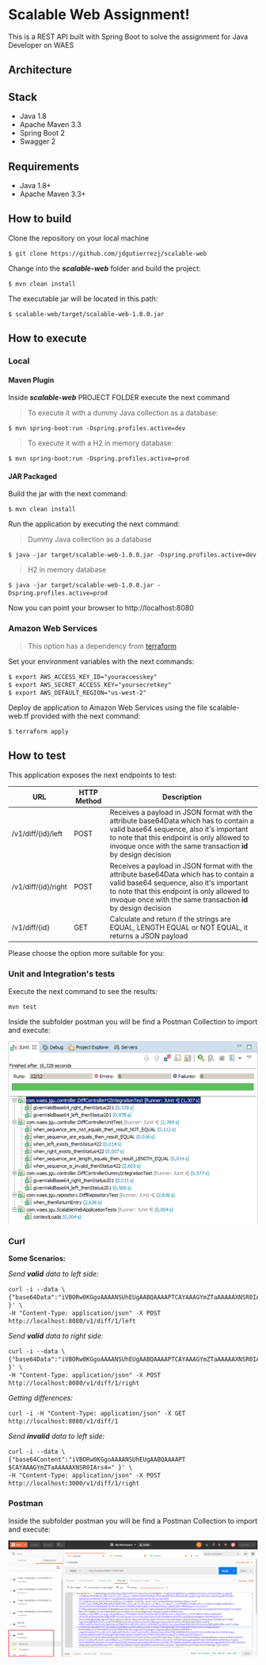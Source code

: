 # Scalable Web Assignment!

This is a REST API built with Spring Boot to solve the assignment for Java Developer on WAES
## Architecture


## Stack

 - Java 1.8
 - Apache Maven 3.3
 - Spring Boot 2
 - Swagger 2

## Requirements

 - Java 1.8+
 - Apache Maven 3.3+

## How to build
Clone the repository on your local machine

    $ git clone https://github.com/jdgutierrezj/scalable-web

Change into the ***scalable-web*** folder and build the project:

    $ mvn clean install
The executable jar will be located in this path:

    $ scalable-web/target/scalable-web-1.0.0.jar

## How to execute 
### Local
#### Maven Plugin
Inside ***scalable-web*** PROJECT FOLDER execute the next command

> To execute it with a dummy Java collection as a database:

    $ mvn spring-boot:run -Dspring.profiles.active=dev

> To execute it with a H2 in memory database:

    $ mvn spring-boot:run -Dspring.profiles.active=prod
#### JAR Packaged
Build the jar with the next command:

    $ mvn clean install
Run the application by executing the next command:

> Dummy Java collection as a database

    $ java -jar target/scalable-web-1.0.0.jar -Dspring.profiles.active=dev
> H2 in memory database

    $ java -jar target/scalable-web-1.0.0.jar -Dspring.profiles.active=prod
Now you can point your browser to http://localhost:8080
### Amazon Web Services

> This option has a dependency from [terraform](http://terraform.io)

Set your environment variables with the next commands:
    
	$ export AWS_ACCESS_KEY_ID="youraccesskey"
	$ export AWS_SECRET_ACCESS_KEY="yoursecretkey"
	$ export AWS_DEFAULT_REGION="us-west-2"
	
Deploy de application to Amazon Web Services using the file scalable-web.tf provided with the next command:

    $ terraform apply

## How to test
This application exposes the next endpoints to test:

|URL  |HTTP Method  |Description  |
|--|--|--|
|/v1/diff/{id}/left  |POST  |Receives a payload in JSON format with the attribute base64Data which has to contain a valid base64 sequence, also it's important to note that this endpoint is only allowed to invoque once with the same transaction **id** by design decision |
|/v1/diff/{id}/right  |POST  |Receives a payload in JSON format with the attribute base64Data which has to contain a valid base64 sequence, also it's important to note that this endpoint is only allowed to invoque once with the same transaction **id** by design decision  |
|/v1/diff/{id} |GET  |Calculate and return if the strings are EQUAL, LENGTH EQUAL or NOT EQUAL, it returns a JSON payload  |


Please choose the option more suitable for you:
### Unit and Integration's tests
Execute the next command to see the results:

    mvn test
Inside the subfolder postman you will be find a Postman Collection to import and execute:

![JUnit Result](https://github.com/jdgutierrezj/scalable-web/blob/master/postman/JUnitResults.png)
### Curl
**Some Scenarios:**

*Send **valid** data to left side:*

```
curl -i --data \
{"base64Data":"iVBORw0KGgoAAAANSUhEUgAABQAAAAPTCAYAAAGYmZTaAAAAAXNSR0IArs4=" }' \
-H "Content-Type: application/json" -X POST http://localhost:8080/v1/diff/1/left
```
*Send **valid** data to right side:*

```
curl -i --data \
{"base64Data":"iVBORw0KGgoAAAANSUhEUgAABQAAAAPTCAYAAAGYmZTaAAAAAXNSR0IArs4=" }' \
-H "Content-Type: application/json" -X POST http://localhost:8080/v1/diff/1/right
```
*Getting differences:*
```
curl -i -H "Content-Type: application/json" -X GET http://localhost:8080/v1/diff/1
```
*Send **invalid** data to left side:*

```
curl -i --data \
{"base64Content":"iVBORw0KGgoAAAANSUhEUgAABQAAAAPT $CAYAAAGYmZTaAAAAAXNSR0IArs4=" }' \
-H "Content-Type: application/json" -X POST http://localhost:3000/v1/diff/1/right
```

### Postman
Inside the subfolder postman you will be find a Postman Collection to import and execute:

![Postman Collection](https://github.com/jdgutierrezj/scalable-web/blob/master/postman/Collection-Postman.png)
